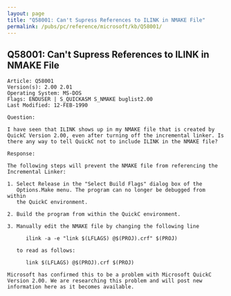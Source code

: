 ```yaml
---
layout: page
title: "Q58001: Can't Supress References to ILINK in NMAKE File"
permalink: /pubs/pc/reference/microsoft/kb/Q58001/
---
```


## Q58001: Can't Supress References to ILINK in NMAKE File

	Article: Q58001
	Version(s): 2.00 2.01
	Operating System: MS-DOS
	Flags: ENDUSER | S_QUICKASM S_NMAKE buglist2.00
	Last Modified: 12-FEB-1990
	
	Question:
	
	I have seen that ILINK shows up in my NMAKE file that is created by
	QuickC Version 2.00, even after turning off the incremental linker. Is
	there any way to tell QuickC not to include ILINK in the NMAKE file?
	
	Response:
	
	The following steps will prevent the NMAKE file from referencing the
	Incremental Linker:
	
	1. Select Release in the "Select Build Flags" dialog box of the
	   Options.Make menu. The program can no longer be debugged from within
	   the QuickC environment.
	
	2. Build the program from within the QuickC environment.
	
	3. Manually edit the NMAKE file by changing the following line
	
	      ilink -a -e "link $(LFLAGS) @$(PROJ).crf" $(PROJ)
	
	   to read as follows:
	
	      link $(LFLAGS) @$(PROJ).crf $(PROJ)
	
	Microsoft has confirmed this to be a problem with Microsoft QuickC
	Version 2.00. We are researching this problem and will post new
	information here as it becomes available.
